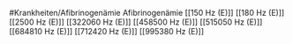 #Krankheiten/Afibrinogenämie
Afibrinogenämie
[[150 Hz (E)]]
[[180 Hz (E)]]
[[2500 Hz (E)]]
[[322060 Hz (E)]]
[[458500 Hz (E)]]
[[515050 Hz (E)]]
[[684810 Hz (E)]]
[[712420 Hz (E)]]
[[995380 Hz (E)]]